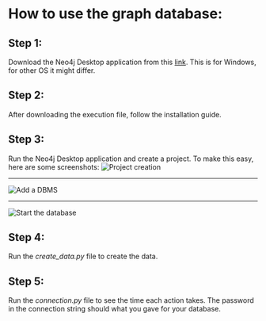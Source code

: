 # How to use the graph database:

## Step 1:
Download the Neo4j Desktop application from this [link](https://neo4j.com/download/neo4j-desktop/?edition=desktop&flavour=winstall64&release=1.5.9&offline=true). This is for Windows, for other OS it might differ.

## Step 2:
After downloading the execution file, follow the installation guide.

## Step 3:
Run the Neo4j Desktop application and create a project. To make this easy, here are some screenshots:
![Project creation](create_project.png)
***
![Add a DBMS](add_dbms.png)
***
![Start the database](start_database.png)

## Step 4: 
Run the *create_data.py* file to create the data.

## Step 5:
Run the *connection.py* file to see the time each action takes. The password in the connection string should what you gave for your database.